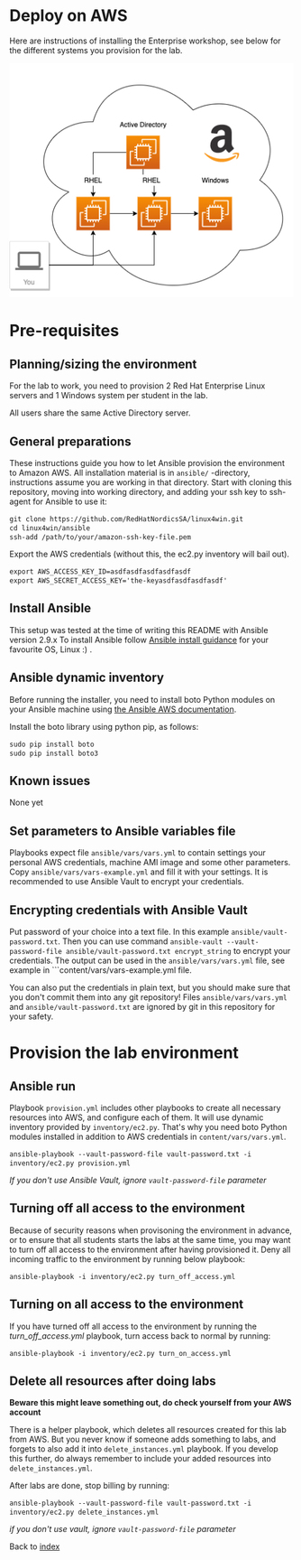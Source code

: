 # Deploy on AWS

Here are instructions of installing the Enterprise workshop, see below for the different systems you provision for the lab.

![Overview of workshop](images/cockpitws.png)

# Pre-requisites

## Planning/sizing the environment
For the lab to work, you need to provision 2 Red Hat Enterprise Linux servers and 1 Windows system per student in the lab.

All users share the same Active Directory server. 

## General preparations
These instructions guide you how to let Ansible provision the environment to Amazon AWS. All installation material is in ```ansible/``` -directory, instructions assume you are working in that directory. Start with cloning this repository, moving into working directory, and adding your ssh key to ssh-agent for Ansible to use it:

```
git clone https://github.com/RedHatNordicsSA/linux4win.git
cd linux4win/ansible
ssh-add /path/to/your/amazon-ssh-key-file.pem
```

Export the AWS credentials (without this, the ec2.py inventory will bail out).
```
export AWS_ACCESS_KEY_ID=asdfasdfasdfasdfasdf
export AWS_SECRET_ACCESS_KEY='the-keyasdfasdfasdfasdf'
```


## Install Ansible

This setup was tested at the time of writing this README with Ansible version 2.9.x
To install Ansible follow [Ansible install guidance](https://docs.ansible.com/ansible/latest/installation_guide/intro_installation.html) for your favourite OS, Linux :) .

## Ansible dynamic inventory

Before running the installer, you need to install boto Python modules on your Ansible machine using [the Ansible AWS documentation](http://docs.ansible.com/ansible/latest/scenario_guides/guide_aws.html).

Install the boto library using python pip, as follows:
```
sudo pip install boto
sudo pip install boto3
```

## Known issues
None yet

## Set parameters to Ansible variables file

Playbooks expect file ```ansible/vars/vars.yml``` to contain settings your personal AWS credentials, machine AMI image and some other parameters. Copy ```ansible/vars/vars-example.yml``` and fill it with your settings. It is recommended to use Ansible Vault to encrypt your credentials.

## Encrypting credentials with Ansible Vault

Put password of your choice into a text file. In this example ```ansible/vault-password.txt```. Then you can use command ```ansible-vault --vault-password-file ansible/vault-password.txt encrypt_string``` to encrypt your credentials. The output can be used in the ```ansible/vars/vars.yml``` file, see example in ```content/vars/vars-example.yml file.

You can also put the credentials in plain text, but you should make sure that you don't commit them into any git repository! Files ```ansible/vars/vars.yml``` and ```ansible/vault-password.txt``` are ignored by git in this repository for your safety.


# Provision the lab environment

## Ansible run

Playbook ```provision.yml``` includes other playbooks to create all necessary resources into AWS, and configure each of them. It will use dynamic inventory provided by ```inventory/ec2.py```. That's why you need boto Python modules installed in addition to AWS credentials in ```content/vars/vars.yml```.

```
ansible-playbook --vault-password-file vault-password.txt -i inventory/ec2.py provision.yml
```

_If you don't use Ansible Vault, ignore ```vault-password-file``` parameter_

## Turning off all access to the environment
Because of security reasons when provisoning the environment in advance, or to ensure that all students starts the labs at the same time, you may want to turn off all access to the environment after having provisioned it.
Deny all incoming traffic to the environment by running below playbook:
```
ansible-playbook -i inventory/ec2.py turn_off_access.yml
```

## Turning on all access to the environment
If you have turned off all access to the environment by running the _turn_off_access.yml_ playbook, turn access back to normal by running:
```
ansible-playbook -i inventory/ec2.py turn_on_access.yml
```

## Delete all resources after doing labs

__Beware this might leave something out, do check yourself from your AWS account__

There is a helper playbook, which deletes all resources created for this lab from AWS. But you never know if someone adds something to labs, and forgets to also add it into ```delete_instances.yml``` playbook. If you develop this further, do always remember to include your added resources into ```delete_instances.yml```.

After labs are done, stop billing by running:

```
ansible-playbook --vault-password-file vault-password.txt -i inventory/ec2.py delete_instances.yml
```

_if you don't use vault, ignore ```vault-password-file``` parameter_

Back to [index](../thews.md)